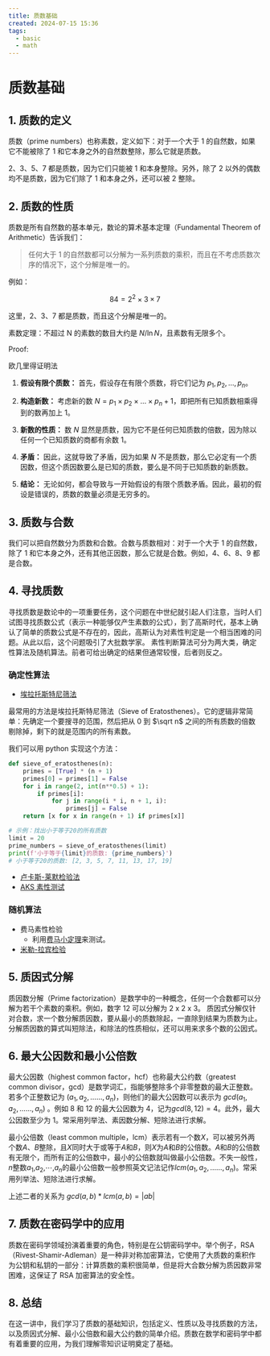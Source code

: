 ```yaml
---
title: 质数基础
created: 2024-07-15 15:36
tags:
  - basic
  - math
---
```


<!-- markdownlint-disable MD025 -->

# 质数基础

## 1. 质数的定义

质数（prime numbers）也称素数，定义如下：对于一个大于 1 的自然数，如果它不能被除了 $1$ 和它本身之外的自然数整除，那么它就是质数。

2、3、5、7 都是质数，因为它们只能被 1 和本身整除。另外，除了 2 以外的偶数均不是质数，因为它们除了 1 和本身之外，还可以被 2 整除。

## 2. 质数的性质

质数是所有自然数的基本单元，数论的算术基本定理（Fundamental Theorem of Arithmetic）告诉我们：

> 任何大于 1 的自然数都可以分解为一系列质数的乘积，而且在不考虑质数次序的情况下，这个分解是唯一的。

例如：

$$
84 = 2^2 \times 3 \times 7
$$

这里，2、3、7 都是质数，而且这个分解是唯一的。

素数定理：不超过 N 的素数的数目大约是 $N/\ln{N}$，且素数有无限多个。

Proof:

欧几里得证明法

1. **假设有限个质数：** 首先，假设存在有限个质数，将它们记为 $p_1, p_2, \ldots, p_n$。

2. **构造新数：** 考虑新的数 $N = p_1 \times p_2 \times \ldots \times p_n + 1$，即把所有已知质数相乘得到的数再加上 1。

3. **新数的性质：** 数 $N$ 显然是质数，因为它不是任何已知质数的倍数，因为除以任何一个已知质数的商都有余数 1。

4. **矛盾：** 因此，这就导致了矛盾，因为如果 $N$ 不是质数，那么它必定有一个质因数，但这个质因数要么是已知的质数，要么是不同于已知质数的新质数。

5. **结论：** 无论如何，都会导致与一开始假设的有限个质数矛盾。因此，最初的假设是错误的，质数的数量必须是无穷多的。

## 3. 质数与合数

我们可以把自然数分为质数和合数。合数与质数相对：对于一个大于 1 的自然数，除了 1 和它本身之外，还有其他正因数，那么它就是合数。例如，4、6、8、9 都是合数。

## 4. 寻找质数

寻找质数是数论中的一项重要任务，这个问题在中世纪就引起人们注意，当时人们试图寻找质数公式（表示一种能够仅产生素数的公式），到了高斯时代，基本上确认了简单的质数公式是不存在的，因此，高斯认为对素性判定是一个相当困难的问题。从此以后，这个问题吸引了大批数学家。 素性判断算法可分为两大类，确定性算法及随机算法。前者可给出确定的结果但通常较慢，后者则反之。

### 确定性算法

- [埃拉托斯特尼筛法](https://zh.wikipedia.org/wiki/埃拉托斯特尼筛法)

最常用的方法是埃拉托斯特尼筛法（Sieve of Eratosthenes）。它的逻辑非常简单：先确定一个要搜寻的范围，然后把从 $0$ 到 $\sqrt n$ 之间的所有质数的倍数剔除掉，剩下的就是范围内的所有素数。

我们可以用 python 实现这个方法：

```python
def sieve_of_eratosthenes(n):
    primes = [True] * (n + 1)
    primes[0] = primes[1] = False
    for i in range(2, int(n**0.5) + 1):
        if primes[i]:
            for j in range(i * i, n + 1, i):
                primes[j] = False
    return [x for x in range(n + 1) if primes[x]]

# 示例：找出小于等于20的所有质数
limit = 20
prime_numbers = sieve_of_eratosthenes(limit)
print(f'小于等于{limit}的质数: {prime_numbers}')
# 小于等于20的质数: [2, 3, 5, 7, 11, 13, 17, 19]
```

- [卢卡斯-莱默检验法](https://zh.wikipedia.org/wiki/卢卡斯-莱默检验法)
- [AKS 素性测试](https://zh.wikipedia.org/wiki/AKS質數測試)

### 随机算法

- 费马素性检验
  - 利用[费马小定理]()来测试。
- [米勒-拉宾检验](https://zh.wikipedia.org/wiki/米勒-拉賓檢驗)

## 5. 质因式分解

质因数分解（Prime factorization）是数学中的一种概念，任何一个合数都可以分解为若干个素数的乘积。例如，数字 12 可以分解为 2 x 2 x 3。
质因式分解仅针对合数，求一个数分解质因数，要从最小的质数除起，一直除到结果为质数为止。分解质因数的算式叫短除法，和除法的性质相似，还可以用来求多个数的公因式。

## 6. 最大公因数和最小公倍数

最大公因数（highest common factor，hcf）也称最大公约数（greatest common divisor，gcd）是数学词汇，指能够整除多个非零整数的最大正整数。若多个正整数记为 $` (a_1,a_2, …… , a_n) `$，则他们的最大公因数可以表示为 $`gcd(a_1,a_2, …… , a_n)`$ 。例如 8 和 12 的最大公因数为 4，记为$`gcd(8,12) = 4`$。此外，最大公因数至少为 1。常采用列举法、素因数分解、短除法进行求解。

最小公倍数（least common multiple，lcm）表示若有一个数$`X`$，可以被另外两个数$`A`$、$`B`$整除，且$`X`$同时大于或等于$`A`$和$`B`$，则$`X`$为$`A`$和$`B`$的公倍数。$`A`$和$`B`$的公倍数有无限个，而所有正的公倍数中，最小的公倍数就叫做最小公倍数。不失一般性，$`n`$整数$`a_1`$,$`a_2`$,⋯,$`a_n`$的最小公倍数一般参照英文记法记作$`lcm⁡(a_1,a_2,……, a_n)`$。常采用列举法、短除法进行求解。

上述二者的关系为 $`gcd(a,b) * lcm(a,b) = |ab| `$

## 7. 质数在密码学中的应用

质数在密码学领域扮演着重要的角色，特别是在公钥密码学中。举个例子，RSA（Rivest-Shamir-Adleman）是一种非对称加密算法，它使用了大质数的乘积作为公钥和私钥的一部分：计算质数的乘积很简单，但是将大合数分解为质因数非常困难，这保证了 RSA 加密算法的安全性。

## 8. 总结

在这一讲中，我们学习了质数的基础知识，包括定义、性质以及寻找质数的方法，以及质因式分解、最小公倍数和最大公约数的简单介绍。质数在数学和密码学中都有着重要的应用，为我们理解零知识证明奠定了基础。
